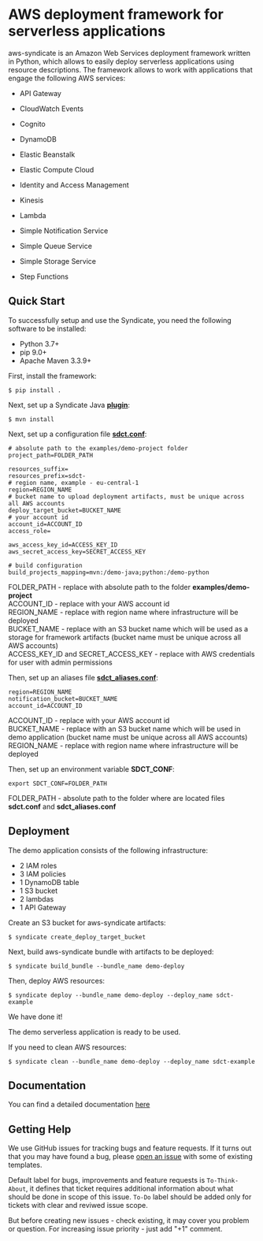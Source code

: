 
# AWS deployment framework for serverless applications

aws-syndicate is an Amazon Web Services deployment framework written in Python, which allows to easily deploy serverless applications using resource descriptions. The framework allows to work with applications that engage the following AWS services:

* API Gateway

* CloudWatch Events

* Cognito

* DynamoDB

* Elastic Beanstalk

* Elastic Compute Cloud

* Identity and Access Management

* Kinesis

* Lambda

* Simple Notification Service

* Simple Queue Service

* Simple Storage Service

* Step Functions

Quick Start
-----------
To successfully setup and use the Syndicate, you need the following software to be installed:

* Python 3.7+
* pip 9.0+
* Apache Maven 3.3.9+

First, install the framework:

    $ pip install .

Next, set up a Syndicate Java **[plugin](https://github.com/epam/aws-syndicate/tree/master/plugin)**:

    $ mvn install

Next, set up a configuration file **[sdct.conf](https://github.com/epam/aws-syndicate/blob/master/examples/demo-config/sdct.conf)**:

	# absolute path to the examples/demo-project folder
	project_path=FOLDER_PATH

	resources_suffix=
	resources_prefix=sdct-
	# region name, example - eu-central-1
	region=REGION_NAME
	# bucket name to upload deployment artifacts, must be unique across all AWS accounts
	deploy_target_bucket=BUCKET_NAME
	# your account id
	account_id=ACCOUNT_ID
	access_role=

	aws_access_key_id=ACCESS_KEY_ID
	aws_secret_access_key=SECRET_ACCESS_KEY

	# build configuration
	build_projects_mapping=mvn:/demo-java;python:/demo-python

FOLDER_PATH - replace with absolute path to the folder **examples/demo-project** <br/> ACCOUNT_ID - replace with your AWS account id <br/> REGION_NAME - replace with region name where infrastructure will be deployed <br/> BUCKET_NAME - replace with an S3 bucket name which will be used as a storage for framework artifacts (bucket name must be unique across all AWS accounts) <br/> ACCESS_KEY_ID and SECRET_ACCESS_KEY - replace with AWS credentials for user with admin permissions

Then, set up an aliases file **[sdct_aliases.conf](https://github.com/epam/aws-syndicate/blob/master/examples/demo-config/sdct_aliases.conf)**:

    region=REGION_NAME
	notification_bucket=BUCKET_NAME
	account_id=ACCOUNT_ID

ACCOUNT_ID - replace with your AWS account id <br/> BUCKET_NAME - replace with an S3 bucket name which will be used in demo application (bucket name must be unique across all AWS accounts) <br/> REGION_NAME - replace with region name where infrastructure will be deployed

Then, set up an environment variable **SDCT_CONF**:

    export SDCT_CONF=FOLDER_PATH

FOLDER_PATH - absolute path to the folder where are located files **sdct.conf** and **sdct_aliases.conf**

Deployment
------------
The demo application consists of the following infrastructure:
*  2 IAM roles
* 3 IAM policies
* 1 DynamoDB table
* 1 S3 bucket
* 2 lambdas
* 1 API Gateway

Create an S3 bucket for aws-syndicate artifacts:

    $ syndicate create_deploy_target_bucket

Next, build aws-syndicate bundle with artifacts to be deployed:

    $ syndicate build_bundle --bundle_name demo-deploy

Then, deploy AWS resources:

    $ syndicate deploy --bundle_name demo-deploy --deploy_name sdct-example

We have done it!

The demo serverless application is ready to be used.

If you need to clean AWS resources:

    $ syndicate clean --bundle_name demo-deploy --deploy_name sdct-example

Documentation
------------
You can find a detailed documentation [here](https://github.com/epam/aws-syndicate/blob/master/docs/01_sdct_quick_start.pdf)

Getting Help
------------

We use GitHub issues for tracking bugs and feature requests. If it turns out that you may have found a bug, please [open an issue](https://github.com/epam/aws-syndicate/issues/new) with some of existing templates.

Default label for bugs, improvements and feature requests is `To-Think-About`, it defines that ticket requires additional information about what should be done in scope of this issue. 
`To-Do` label should be added only for tickets with clear and reviwed issue scope.

But before creating new issues - check existing, it may cover you problem or question. For increasing issue priority - just add "+1" comment. 
